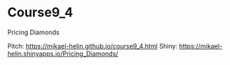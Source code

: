 # Course9_4
Pricing Diamonds


Pitch: https://mikael-helin.github.io/course9_4.html
Shiny: https://mikael-helin.shinyapps.io/Pricing_Diamonds/
